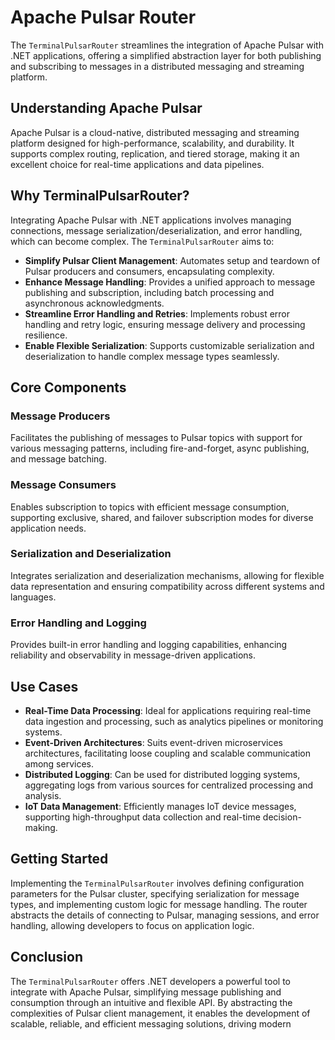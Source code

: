# Apache Pulsar Router

The `TerminalPulsarRouter` streamlines the integration of Apache Pulsar with .NET applications, offering a simplified abstraction layer for both publishing and subscribing to messages in a distributed messaging and streaming platform.

## Understanding Apache Pulsar

Apache Pulsar is a cloud-native, distributed messaging and streaming platform designed for high-performance, scalability, and durability. It supports complex routing, replication, and tiered storage, making it an excellent choice for real-time applications and data pipelines.

## Why TerminalPulsarRouter?

Integrating Apache Pulsar with .NET applications involves managing connections, message serialization/deserialization, and error handling, which can become complex. The `TerminalPulsarRouter` aims to:

- **Simplify Pulsar Client Management**: Automates setup and teardown of Pulsar producers and consumers, encapsulating complexity.
- **Enhance Message Handling**: Provides a unified approach to message publishing and subscription, including batch processing and asynchronous acknowledgments.
- **Streamline Error Handling and Retries**: Implements robust error handling and retry logic, ensuring message delivery and processing resilience.
- **Enable Flexible Serialization**: Supports customizable serialization and deserialization to handle complex message types seamlessly.

## Core Components

### Message Producers

Facilitates the publishing of messages to Pulsar topics with support for various messaging patterns, including fire-and-forget, async publishing, and message batching.

### Message Consumers

Enables subscription to topics with efficient message consumption, supporting exclusive, shared, and failover subscription modes for diverse application needs.

### Serialization and Deserialization

Integrates serialization and deserialization mechanisms, allowing for flexible data representation and ensuring compatibility across different systems and languages.

### Error Handling and Logging

Provides built-in error handling and logging capabilities, enhancing reliability and observability in message-driven applications.

## Use Cases

- **Real-Time Data Processing**: Ideal for applications requiring real-time data ingestion and processing, such as analytics pipelines or monitoring systems.
- **Event-Driven Architectures**: Suits event-driven microservices architectures, facilitating loose coupling and scalable communication among services.
- **Distributed Logging**: Can be used for distributed logging systems, aggregating logs from various sources for centralized processing and analysis.
- **IoT Data Management**: Efficiently manages IoT device messages, supporting high-throughput data collection and real-time decision-making.

## Getting Started

Implementing the `TerminalPulsarRouter` involves defining configuration parameters for the Pulsar cluster, specifying serialization for message types, and implementing custom logic for message handling. The router abstracts the details of connecting to Pulsar, managing sessions, and error handling, allowing developers to focus on application logic.

## Conclusion

The `TerminalPulsarRouter` offers .NET developers a powerful tool to integrate with Apache Pulsar, simplifying message publishing and consumption through an intuitive and flexible API. By abstracting the complexities of Pulsar client management, it enables the development of scalable, reliable, and efficient messaging solutions, driving modern
